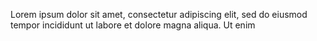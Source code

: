 Lorem ipsum dolor sit amet, consectetur adipiscing elit, sed do eiusmod tempor incididunt ut labore et dolore magna aliqua. Ut enim
